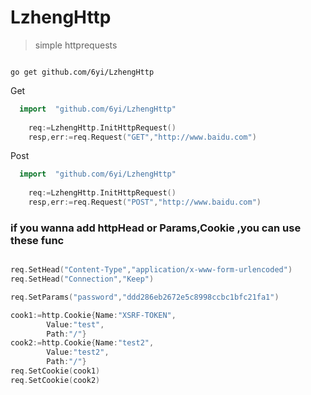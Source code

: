 # LzhengHttp

> simple httprequests

```shell

go get github.com/6yi/LzhengHttp

```

Get
```go
  import  "github.com/6yi/LzhengHttp"
  
	req:=LzhengHttp.InitHttpRequest()
	resp,err:=req.Request("GET","http://www.baidu.com")

```
Post

```go
  import  "github.com/6yi/LzhengHttp"
  
	req:=LzhengHttp.InitHttpRequest()
	resp,err:=req.Request("POST","http://www.baidu.com")
```

### if you wanna add httpHead or Params,Cookie ,you can use these func

``` go

req.SetHead("Content-Type","application/x-www-form-urlencoded")
req.SetHead("Connection","Keep")

req.SetParams("password","ddd286eb2672e5c8998ccbc1bfc21fa1")

cook1:=http.Cookie{Name:"XSRF-TOKEN",
		Value:"test",
		Path:"/"}
cook2:=http.Cookie{Name:"test2",
		Value:"test2",
		Path:"/"}		
req.SetCookie(cook1)		
req.SetCookie(cook2)	
```


